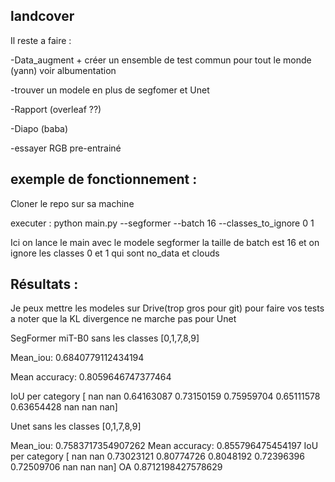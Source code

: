 ## landcover
Il reste a faire :

-Data_augment + créer un ensemble de test commun pour tout le monde (yann) voir albumentation

-trouver un modele en plus de segfomer et Unet

-Rapport (overleaf ??)

-Diapo (baba)

-essayer RGB pre-entrainé

## exemple de fonctionnement :

Cloner le repo sur sa machine

executer : python main.py --segformer --batch 16 --classes_to_ignore 0 1 

Ici on lance le main avec le modele segformer la taille de batch est 16 et on ignore les classes 0 et 1 qui sont no_data et clouds


## Résultats :

Je peux mettre les modeles sur Drive(trop gros pour git) pour faire vos tests a noter que la KL divergence ne marche pas pour Unet 

SegFormer miT-B0 sans les classes  [0,1,7,8,9]

Mean_iou: 0.6840779112434194

Mean accuracy: 0.8059646747377464

IoU per category [       nan        nan 0.64163087 0.73150159 0.75959704 0.65111578 0.63654428        nan        nan        nan]

Unet  sans les classes  [0,1,7,8,9]

Mean_iou: 0.7583717354907262
Mean accuracy: 0.855796475454197
IoU per category [       nan        nan 0.73023121 0.80774726 0.8048192  0.72396396
 0.72509706        nan        nan        nan]
OA 0.8712198427578629